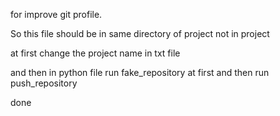 for improve git profile.

So this file should be in same directory of project not in project 

at first change the project name in txt file

and then in python file run fake_repository at first
and then run push_repository 

done
